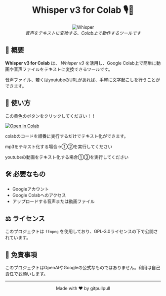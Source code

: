 <div align="center">

# Whisper v3 for Colab 🎙️📝

![Whisper](https://i.gyazo.com/4aa5fcaa9f0b4a82569814956b517e28.png)  
*音声をテキストに変換する、Colab上で動作するツールです*

</div>

## 🌟 概要
**Whisper v3 for Colab** は、 *Whisper v3* を活用し、Google Colab上で簡単に動画や音声ファイルをテキストに変換できるツールです。

音声ファイル、若くはyoutubeのURLがあれば、手軽に文字起こしを行うことができます。

## 📖 使い方
この黄色のボタンをクリックしてください！！

[![Open In Colab](https://colab.research.google.com/assets/colab-badge.svg)](https://colab.research.google.com/github/gitpullpull/Whisper_v3_for_colab/blob/main/whisper_v3_for_colab.ipynb)

colabのコードを順番に実行するだけでテキスト化ができます。

mp3をテキスト化する場合→①②を実行してください

youtubeの動画をテキスト化する場合①③を実行してください


## 🛠 必要なもの
- Googleアカウント
- Google Colabへのアクセス
- アップロードする音声または動画ファイル

## ⚖️ ライセンス
このプロジェクトは `ffmpeg` を使用しており、GPL-3.0ライセンスの下で公開されています。

## 📄 免責事項
このプロジェクトはOpenAIやGoogleの公式なものではありません。利用は自己責任でお願いします。

---

<div align="center">
Made with ❤️ by gitpullpull
</div>
